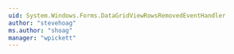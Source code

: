 ```yaml
---
uid: System.Windows.Forms.DataGridViewRowsRemovedEventHandler
author: "stevehoag"
ms.author: "shoag"
manager: "wpickett"
---
```

